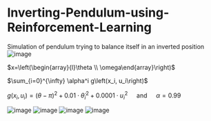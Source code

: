 # Inverting-Pendulum-using-Reinforcement-Learning

Simulation of pendulum trying to balance itself in an inverted position
![image](https://user-images.githubusercontent.com/96152967/216853308-3bdda7c6-c78b-41cf-922a-e5c636c7ded1.png)

$x=\left(\begin{array}{l}\theta \\ \omega\end{array}\right)$ 

$\sum_{i=0}^{\infty} \alpha^i g\left(x_i, u_i\right)$

$g\left(x_i, u_i\right)=(\theta-\pi)^2+0.01 \cdot \dot{\theta}_i^2+0.0001 \cdot u_i^2 \quad$ and $\quad \alpha=0.99$

![image](https://user-images.githubusercontent.com/96152967/216853227-d7bf2a14-e56a-4f78-a8f5-52d8833f3b66.png)
![image](https://user-images.githubusercontent.com/96152967/216853237-ec2020f0-d5dc-4f30-b767-caaad65455cf.png)
![image](https://user-images.githubusercontent.com/96152967/216853260-7c3cfcbb-4348-45f8-a0ce-3e3c0a5fb507.png)
![image](https://user-images.githubusercontent.com/96152967/216853272-8d378197-8ccc-4219-8008-20d5caf2f266.png)
